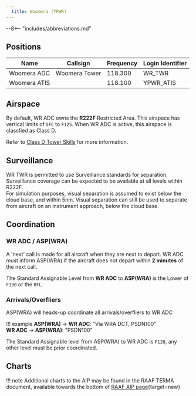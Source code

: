```yaml
---
  title: Woomera (YPWR)
---
```


--8<-- "includes/abbreviations.md"

## Positions

| Name               | Callsign       | Frequency        | Login Identifier              |
| ------------------ | -------------- | ---------------- | --------------------------------------|
| Woomera ADC    | Woomera Tower  | 118.300         | WR_TWR        |
| Woomera ATIS    |   | 118.100         | YPWR_ATIS       |

## Airspace

By default, WR ADC owns the **R222F** Restricted Area. This airspace has vertical limits of `SFC` to `F125`. When WR ADC is active, this airspace is classfied as Class D.

Refer to [Class D Tower Skills](../../controller-skills/classdtwr) for more information.

## Surveillance

WR TWR is permitted to use Surveillance standards for separation. Surveillance coverage can be expected to be available at all levels within R222F.  
For simulation purposes, visual separation is assumed to exist below the cloud base, and within 5nm. Visual separation can still be used to separate from aircraft on an instrument approach, below the cloud base.

## Coordination
### WR ADC / ASP(WRA)

A 'next' call is made for all aircraft when they are next to depart. WR ADC must inform ASP(WRA) if the aircraft does not depart within **2 minutes** of the next call.

The Standard Assignable Level from  **WR ADC** to **ASP(WRA)** is the Lower of `F130` or the `RFL`.

### Arrivals/Overfliers
ASP(WRA) will heads-up coordinate all arrivals/overfliers to WR ADC

!!! example
    <span class="hotline">**ASP(WRA)** -> **WR ADC**</span>: "Via WRA DCT, PSDN100”  
    <span class="hotline">**WR ADC** -> **ASP(WRA)**</span>: "PSDN100"  

The Standard Assignable level from ASP(WRA) to WR ADC is `F120`, any other level must be prior coordinated.

## Charts
!!! note
    Additional charts to the AIP may be found in the RAAF TERMA document, available towards the bottom of [RAAF AIP page](https://ais-af.airforce.gov.au/australian-aip){target=new}

